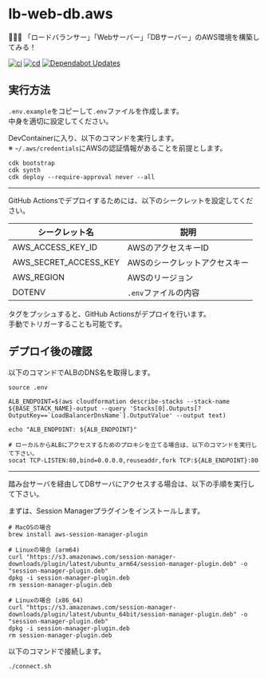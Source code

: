 # lb-web-db.aws

🐣🐣🐣 「ロードバランサー」「Webサーバー」「DBサーバー」のAWS環境を構築してみる！  

[![ci](https://github.com/osawa-koki/lb-web-db.aws/actions/workflows/ci.yml/badge.svg)](https://github.com/osawa-koki/lb-web-db.aws/actions/workflows/ci.yml)
[![cd](https://github.com/osawa-koki/lb-web-db.aws/actions/workflows/cd.yml/badge.svg)](https://github.com/osawa-koki/lb-web-db.aws/actions/workflows/cd.yml)
[![Dependabot Updates](https://github.com/osawa-koki/lb-web-db.aws/actions/workflows/dependabot/dependabot-updates/badge.svg)](https://github.com/osawa-koki/lb-web-db.aws/actions/workflows/dependabot/dependabot-updates)

## 実行方法

`.env.example`をコピーして`.env`ファイルを作成します。  
中身を適切に設定してください。  

DevContainerに入り、以下のコマンドを実行します。  
※ `~/.aws/credentials`にAWSの認証情報があることを前提とします。  

```shell
cdk bootstrap
cdk synth
cdk deploy --require-approval never --all
```

---

GitHub Actionsでデプロイするためには、以下のシークレットを設定してください。  

| シークレット名 | 説明 |
| --- | --- |
| AWS_ACCESS_KEY_ID | AWSのアクセスキーID |
| AWS_SECRET_ACCESS_KEY | AWSのシークレットアクセスキー |
| AWS_REGION | AWSのリージョン |
| DOTENV | `.env`ファイルの内容 |

タグをプッシュすると、GitHub Actionsがデプロイを行います。  
手動でトリガーすることも可能です。  

## デプロイ後の確認

以下のコマンドでALBのDNS名を取得します。  

```shell
source .env

ALB_ENDPOINT=$(aws cloudformation describe-stacks --stack-name ${BASE_STACK_NAME}-output --query 'Stacks[0].Outputs[?OutputKey==`LoadBalancerDnsName`].OutputValue' --output text)

echo "ALB_ENDPOINT: ${ALB_ENDPOINT}"

# ローカルからALBにアクセスするためのプロキシを立てる場合は、以下のコマンドを実行して下さい。
socat TCP-LISTEN:80,bind=0.0.0.0,reuseaddr,fork TCP:${ALB_ENDPOINT}:80
```

---

踏み台サーバを経由してDBサーバにアクセスする場合は、以下の手順を実行して下さい。  

まずは、Session Managerプラグインをインストールします。  

```shell
# MacOSの場合
brew install aws-session-manager-plugin

# Linuxの場合 (arm64)
curl "https://s3.amazonaws.com/session-manager-downloads/plugin/latest/ubuntu_arm64/session-manager-plugin.deb" -o "session-manager-plugin.deb"
dpkg -i session-manager-plugin.deb
rm session-manager-plugin.deb

# Linuxの場合 (x86_64)
curl "https://s3.amazonaws.com/session-manager-downloads/plugin/latest/ubuntu_64bit/session-manager-plugin.deb" -o "session-manager-plugin.deb"
dpkg -i session-manager-plugin.deb
rm session-manager-plugin.deb
```

以下のコマンドで接続します。  

```shell
./connect.sh
```
